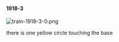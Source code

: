 #### 1918-3
![train-1918-3-0.png](https://github.com/lil-lab/nlvr/raw/master/nlvr/train/images/66/train-1918-3-0.png "train-1918-3-0.png")

there is one yellow circle touching the base